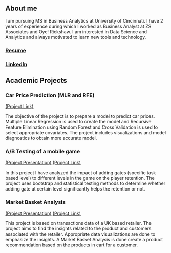 ## About me

I am pursuing MS in Business Analytics at University of Cincinnati. I have 2 years of experience during which I worked as Business Analyst at ZS Associates and Oye! Rickshaw.
I am interested in Data Science and Analytics and always motivated to learn new tools and technology.

### [Resume](https://skmohap.github.io/Resume/)

### [LinkedIn](https://www.linkedin.com/in/sameer-kumar-mohapatra/)

## Academic Projects

### Car Price Prediction (MLR and RFE)
[(Project Link)](https://skmohap.github.io/CarPrice)

The objective of the project is to prepare a model to predict car prices. Multiple Linear Regression is used to create the model and Recursive Feature Elimination using Random Forest and Cross Validation is used to select appropriate covariates. The project includes visualizations and model diagnostics to obtain more accurate model. 

### A/B Testing of a mobile game
[(Project Presentation)](https://skmohap.github.io/ABTesting/Presentation/) 
[(Project Link)](https://skmohap.github.io/ABTesting/)

In this project I have analyzed the impact of adding gates (specific task based level) to different levels in the game on the player retention. The project uses bootstrap and statistical testing methods to determine whether adding gate at certain level significantly helps the retention or not.

### Market Basket Analysis
[(Project Presentation)](https://skmohap.github.io/SalesTrendAnalysis/presentation/) 
[(Project Link)](https://skmohap.github.io/SalesTrendAnalysis/)

This project is based on transactions data of a UK based retailer. The project aims to find the insights related to the product and customers associated with the retailer. Appropriate data visualizations are done to emphasize the insights. A Market Basket Analysis is done create a product recommendation based on the products in cart for a customer.



